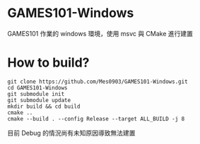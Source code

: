 # GAMES101-Windows

GAMES101 作業的 windows 環境，使用 msvc 與 CMake 進行建置

# How to build?

```
git clone https://github.com/Mes0903/GAMES101-Windows.git
cd GAMES101-Windows
git submodule init
git submodule update
mkdir build && cd build
cmake ..
cmake --build . --config Release --target ALL_BUILD -j 8
```

目前 Debug 的情況尚有未知原因導致無法建置